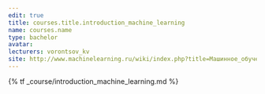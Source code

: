 ```yaml
---
edit: true
title: courses.title.introduction_machine_learning
name: courses.name
type: bachelor
avatar:
lecturers: vorontsov_kv
site: http://www.machinelearning.ru/wiki/index.php?title=Машинное_обучение_%28курс_лекций%2C_К.В.Воронцов%29
---
```


{% tf _course/introduction_machine_learning.md %}
